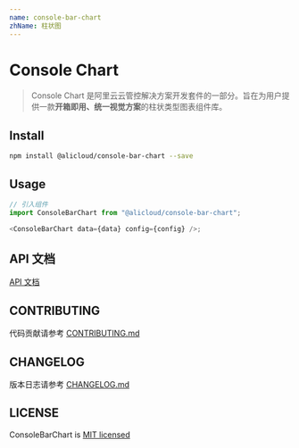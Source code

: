 ```yaml
---
name: console-bar-chart
zhName: 柱状图
---
```


# Console Chart

> Console Chart 是阿里云云管控解决方案开发套件的一部分。旨在为用户提供一款**开箱即用、统一视觉方案**的柱状类型图表组件库。

## Install

```bash
npm install @alicloud/console-bar-chart --save
```

## Usage

```js
// 引入组件
import ConsoleBarChart from "@alicloud/console-bar-chart";

<ConsoleBarChart data={data} config={config} />;
```

## API 文档

[API 文档](https://www.yuque.com/books/share/7440794a-4a7c-4930-a1e4-f06cdd6d804f)

## CONTRIBUTING

代码贡献请参考 [CONTRIBUTING.md](CONTRIBUTING.md)

## CHANGELOG

版本日志请参考 [CHANGELOG.md](CHANGELOG.md)

## LICENSE

ConsoleBarChart is [MIT licensed](https://github.com/aliyun/alibabacloud-console-chart/blob/master/LICENSE)
